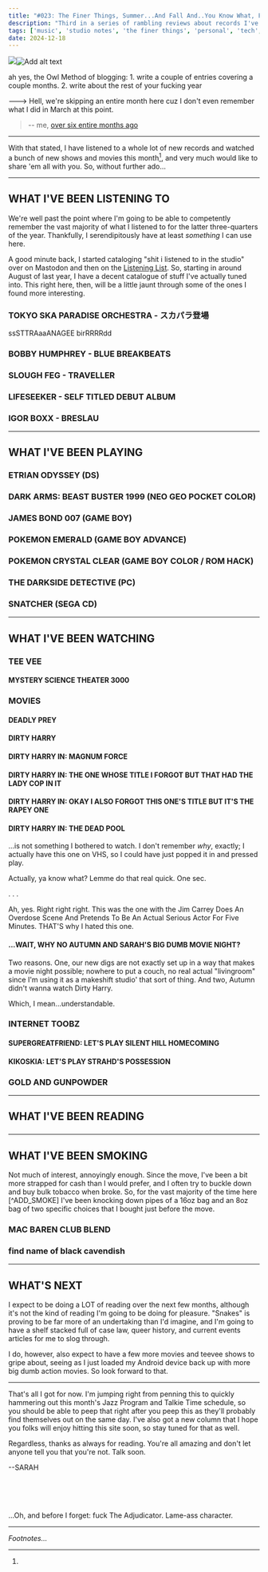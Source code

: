 ```yaml
---
title: "#023: The Finer Things, Summer...And Fall And..You Know What, Fuck it. Let's Just Call It The Rest Of 2023."
description: "Third in a series of rambling reviews about records I've listened to, games I've played, books and movies I've enjoyed, and pipe tobaccos I've smoked. Yeah, yeah, I know the last one was in, like, May. It's been a weird fuckin' year, man. Buckle in; we've got a lot of ground to cover." 
tags: ['music', 'studio notes', 'the finer things', 'personal', 'tech', 'luckless games', 'our lady maven', 'blogpost']
date: 2024-12-18
---
```



<div class="floatcenter caption">
  <p><img tabindex=1 src="/blog/0022/01.png" /><span class="f"><img src="/blog/0022/01.png" alt="Add alt text"/></span></p>
  <p> ah yes, the Owl Method of blogging: 1. write a couple of entries covering a couple months. 2. write about the rest of your fucking year </p>
</div>

---> Hell, we're skipping an entire month here cuz I don't even remember what I did in March at this point.  
> -- me, [over six entire months ago](https://truckstop.coffee/post/0011/)

---

With that stated, I have listened to a whole lot of new records and watched a bunch of new shows and movies this month[^1], and very much would like to share 'em all with you. So, without further ado...

---

## WHAT I'VE BEEN LISTENING TO

We're well past the point where I'm going to be able to competently remember the vast majority of what I listened to for the latter three-quarters of the year. Thankfully, I serendipitously have at least *something* I can use here.

A good minute back, I started cataloging "shit i listened to in the studio" over on Mastodon and then on the [Listening List](/post/mist_listen). So, starting in around August of last year, I have a decent catalogue of stuff I've actually tuned into. This right here, then, will be a little jaunt through some of the ones I found more interesting.

### TOKYO SKA PARADISE ORCHESTRA - スカパラ登場

ssSTTRAaaANAGEE birRRRRdd 

### BOBBY HUMPHREY - BLUE BREAKBEATS

### SLOUGH FEG - TRAVELLER

### LIFESEEKER - SELF TITLED DEBUT ALBUM

### IGOR BOXX - BRESLAU


---

## WHAT I'VE BEEN PLAYING

### ETRIAN ODYSSEY (DS)

### DARK ARMS: BEAST BUSTER 1999 (NEO GEO POCKET COLOR) 

### JAMES BOND 007 (GAME BOY)

### POKEMON EMERALD (GAME BOY ADVANCE)

### POKEMON CRYSTAL CLEAR (GAME BOY COLOR / ROM HACK)

### THE DARKSIDE DETECTIVE (PC)
 
### SNATCHER (SEGA CD)

---

## WHAT I'VE BEEN WATCHING

### TEE VEE

#### MYSTERY SCIENCE THEATER 3000

### MOVIES

#### DEADLY PREY

#### DIRTY HARRY 

#### DIRTY HARRY IN: MAGNUM FORCE

#### DIRTY HARRY IN: THE ONE WHOSE TITLE I FORGOT BUT THAT HAD THE LADY COP IN IT

####  DIRTY HARRY IN: OKAY I ALSO FORGOT THIS ONE'S TITLE BUT IT'S THE RAPEY ONE

#### DIRTY HARRY IN: THE DEAD POOL

...is not something I bothered to watch. I don't remember *why*, exactly; I actually have this one on VHS, so I could have just popped it in and pressed play. 

Actually, ya know what? Lemme do that real quick. One sec.

. . . 

Ah, yes. Right right right. This was the one with the Jim Carrey Does An Overdose Scene And Pretends To Be An Actual Serious Actor For Five Minutes. THAT'S why I hated this one.

#### ...WAIT, WHY NO AUTUMN AND SARAH'S BIG DUMB MOVIE NIGHT?

Two reasons. One, our new digs are not exactly set up in a way that makes a movie night possible; nowhere to put a couch, no real actual "livingroom" since I'm using it as a makeshift studio' that sort of thing. And two, Autumn didn't wanna watch Dirty Harry.

Which, I mean...understandable.

### INTERNET TOOBZ

#### SUPERGREATFRIEND: LET'S PLAY SILENT HILL HOMECOMING

#### KIKOSKIA: LET'S PLAY STRAHD'S POSSESSION

### GOLD AND GUNPOWDER 

---

## WHAT I'VE BEEN READING

### 

---

## WHAT I'VE BEEN SMOKING

Not much of interest, annoyingly enough. Since the move, I've been a bit more strapped for cash than I would prefer, and I often try to buckle down and buy bulk tobacco when broke. So, for the vast majority of the time here [^ADD_SMOKE] I've been knocking down pipes of a 16oz bag and an 8oz bag of two specific choices that I bought just before the move.

### MAC BAREN CLUB BLEND

### find name of black cavendish 

---

## WHAT'S NEXT

I expect to be doing a LOT of reading over the next few months, although it's not the kind of reading I'm going to be doing for pleasure. "Snakes" is proving to be far more of an undertaking than I'd imagine, and I'm going to have a shelf stacked full of case law, queer history, and current events articles for me to slog through. 

I do, however, also expect to have a few more movies and teevee shows to gripe about, seeing as I just loaded my Android device back up with more big dumb action movies. So look forward to that. 

---

That's all I got for now. I'm jumping right from penning this to quickly hammering out this month's Jazz Program and Talkie Time schedule, so you should be able to peep that right after you peep this as they'll probably find themselves out on the same day. I've also got a new column that I hope you folks will enjoy hitting this site soon, so stay tuned for that as well. 

Regardless, thanks as always for reading. You're all amazing and don't let anyone tell you that you're not. Talk soon.

--SARAH 

<br/>
<br/>
<br/>

...Oh, and before I forget: fuck The Adjudicator. Lame-ass character.

---

*Footnotes...*

[^1]: 

[^ADD-SMOKE]: When I say "for the most part" I mean at some point during the move I found a multiple-year old jar of what I think is "Smoker's Choice" bourbon pipe tobacco. For the uninitiated, willingly buying "Smoker's Choice" is basically the equivalent to willingly purchasing Keystone Ice (which I also have been known to do in my more miserable and destitute seasons)--it'll get the job done, sure, but you are not going to be happy about it. Add two years of being stuck in a jar with no humidity...yeah. I've been trying to hit that shit as little as humanly possible.
